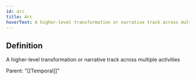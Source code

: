 ```yaml
---
id: arc
title: Arc
hoverText: A higher-level transformation or narrative track across multiple activities
---
```

## Definition
A higher-level transformation or narrative track across multiple activities

Parent: "[[Temporal]]"